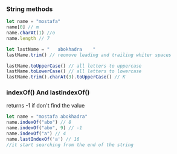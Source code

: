 ### String methods

```js
let name = "mostafa"
name[0] // m
name.charAt(1) //o
name.length // 7

let lastName = "   abokhadra    "
lastName.trim() // reomove leading and trailing whiter spaces

lastName.toUpperCase() // all letters to uppercase
lastName.toLowerCase() // all letters to lowercase
lastName.trim().charAt(3).toUpperCase() // K
```

### indexOf() And lastIndexOf()
returns -1 if don't find the value
```js
let name = "mostafa abokhadra"
name.indexOf("abo") // 8
name.indexOf("abo", 9) // -1
name.indexOf("a") // 4
name.lastIndexOf('a') // 16
//it start searching from the end of the string 
```